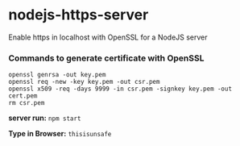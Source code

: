 # nodejs-https-server
Enable https in localhost with OpenSSL for a NodeJS server

### Commands to generate certificate with OpenSSL
`openssl genrsa -out key.pem`\
`openssl req -new -key key.pem -out csr.pem`\
`openssl x509 -req -days 9999 -in csr.pem -signkey key.pem -out cert.pem`\
`rm csr.pem`

**server run:** `npm start`

**Type in Browser:** `thisisunsafe`
    

